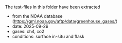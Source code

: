 The test-files in this folder have been extracted

+ from the NOAA database (https://gml.noaa.gov/aftp/data/greenhouse_gases/)
+ date: 2025-09-29
+ gases: ch4, co2
+ conditions: surface in-situ and flask
